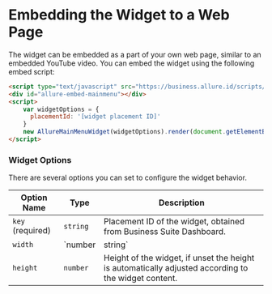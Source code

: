 # Embedding the Widget to a Web Page

The widget can be embedded as a part of your own web page, similar to an embedded YouTube video. You can embed the widget using the following embed script:

```html
<script type="text/javascript" src="https://business.allure.id/scripts/embed/mainmenu.js"></script>
<div id="allure-embed-mainmenu"></div>
<script>
    var widgetOptions = {
      placementId: '[widget placement ID]'
    }
    new AllureMainMenuWidget(widgetOptions).render(document.getElementById('allure-embed-mainmenu'));
</script>
```

### Widget Options
There are several options you can set to configure the widget behavior.

| Option Name           | Type                 | Description                                                                                          |
|-----------------------|----------------------|------------------------------------------------------------------------------------------------------|
| `key` (required)      | `string`             | Placement ID of the widget, obtained from Business Suite Dashboard.                                  |
| `width`               | `number | string`   | Width of the widget, default is "100%"                                                               |
| `height`              | `number`             | Height of the widget, if unset the height is automatically adjusted according to the widget content. |
